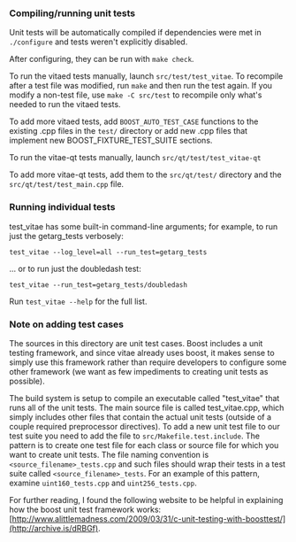 ### Compiling/running unit tests

Unit tests will be automatically compiled if dependencies were met in `./configure`
and tests weren't explicitly disabled.

After configuring, they can be run with `make check`.

To run the vitaed tests manually, launch `src/test/test_vitae`. To recompile
after a test file was modified, run `make` and then run the test again. If you
modify a non-test file, use `make -C src/test` to recompile only what's needed
to run the vitaed tests.

To add more vitaed tests, add `BOOST_AUTO_TEST_CASE` functions to the existing
.cpp files in the `test/` directory or add new .cpp files that
implement new BOOST_FIXTURE_TEST_SUITE sections.

To run the vitae-qt tests manually, launch `src/qt/test/test_vitae-qt`

To add more vitae-qt tests, add them to the `src/qt/test/` directory and
the `src/qt/test/test_main.cpp` file.

### Running individual tests

test_vitae has some built-in command-line arguments; for
example, to run just the getarg_tests verbosely:

    test_vitae --log_level=all --run_test=getarg_tests

... or to run just the doubledash test:

    test_vitae --run_test=getarg_tests/doubledash

Run `test_vitae --help` for the full list.

### Note on adding test cases

The sources in this directory are unit test cases.  Boost includes a
unit testing framework, and since vitae already uses boost, it makes
sense to simply use this framework rather than require developers to
configure some other framework (we want as few impediments to creating
unit tests as possible).

The build system is setup to compile an executable called "test_vitae"
that runs all of the unit tests.  The main source file is called
test_vitae.cpp, which simply includes other files that contain the
actual unit tests (outside of a couple required preprocessor
directives). To add a new unit test file to our test suite you need
to add the file to `src/Makefile.test.include`. The pattern is to
create one test file for each class or source file for which you want
to create unit tests.  The file naming convention is
`<source_filename>_tests.cpp` and such files should wrap their tests
in a test suite called `<source_filename>_tests`.  For an example of
this pattern, examine `uint160_tests.cpp` and `uint256_tests.cpp`.

For further reading, I found the following website to be helpful in
explaining how the boost unit test framework works:
[http://www.alittlemadness.com/2009/03/31/c-unit-testing-with-boosttest/](http://archive.is/dRBGf).
